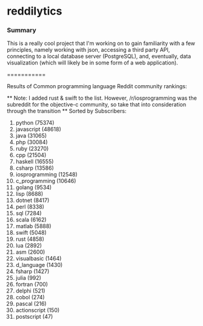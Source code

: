 reddilytics
===========

### Summary

This is a really cool project that I'm working on to gain familiarity with a few principles, namely working with json,
accessing a third party API, connecting to a local database server (PostgreSQL), and, eventually, data visualization (which will likely be in some form of a web application). 

===========


Results of Common programming language Reddit community rankings: 


** Note: I added rust & swift to the list.  However, /r/iosprogramming was the subreddit for the objective-c community, so take that into consideration through the transition **
Sorted by Subscribers: 

1. python (75374)
2. javascript (48618)
3. java (31065)
4. php (30084)
5. ruby (23270)
6. cpp (21504)
7. haskell (16555)
8. csharp (13586)
9. iosprogramming (12548)
10. c_programming (10646)
11. golang (9534)
12. lisp (8688)
13. dotnet (8417)
14. perl (8338)
15. sql (7284)
16. scala (6162)
17. matlab (5888)
18. swift (5048)
19. rust (4858)
20. lua (2892)
21. asm (2600)
22. visualbasic (1464)
23. d_language (1430)
24. fsharp (1427)
25. julia (992)
26. fortran (700)
27. delphi (521)
28. cobol (274)
29. pascal (216)
30. actionscript (150)
31. postscript (47)
